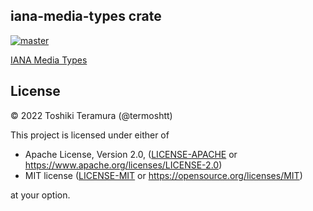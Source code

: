 iana-media-types crate
-----------------------
[![master](https://img.shields.io/badge/docs-master-blue)](https://termoshtt.github.io/iana-media-types/iana_media_types/index.html)

[IANA Media Types](https://www.iana.org/assignments/media-types/media-types.xhtml)

License
--------

© 2022 Toshiki Teramura (@termoshtt)

This project is licensed under either of

- Apache License, Version 2.0, ([LICENSE-APACHE](LICENSE-APACHE) or https://www.apache.org/licenses/LICENSE-2.0)
- MIT license ([LICENSE-MIT](LICENSE-MIT) or https://opensource.org/licenses/MIT)

at your option.
